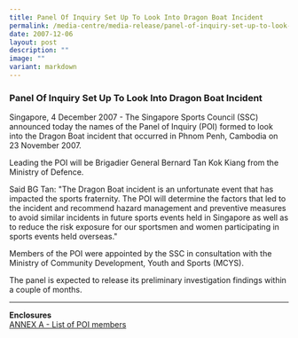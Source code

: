 ```yaml
---
title: Panel Of Inquiry Set Up To Look Into Dragon Boat Incident
permalink: /media-centre/media-release/panel-of-inquiry-set-up-to-look-into-dragon-boat-incident/
date: 2007-12-06
layout: post
description: ""
image: ""
variant: markdown
---
```

### **Panel Of Inquiry Set Up To Look Into Dragon Boat Incident**

Singapore, 4 December 2007 - The Singapore Sports Council (SSC) announced today the names of the Panel of Inquiry (POI) formed to look into the Dragon Boat incident that occurred in Phnom Penh, Cambodia on 23 November 2007.

Leading the POI will be Brigadier General Bernard Tan Kok Kiang from the Ministry of Defence.

Said BG Tan: "The Dragon Boat incident is an unfortunate event that has impacted the sports fraternity. The POI will determine the factors that led to the incident and recommend hazard management and preventive measures to avoid similar incidents in future sports events held in Singapore as well as to reduce the risk exposure for our sportsmen and women participating in sports events held overseas."

Members of the POI were appointed by the SSC in consultation with the Ministry of Community Development, Youth and Sports (MCYS).

The panel is expected to release its preliminary investigation findings within a couple of months.

---

**Enclosures**<br>
[ANNEX A - List of POI members](/files/Media%20Centre/Media%20Release/2007/December/ANNEX20A20DRAGON20BOATdoc.pdf)

